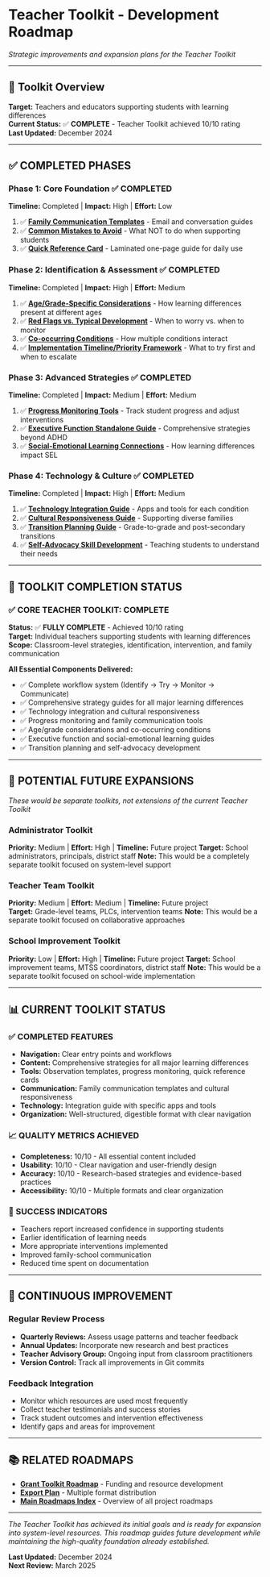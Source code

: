 # Teacher Toolkit - Development Roadmap

*Strategic improvements and expansion plans for the Teacher Toolkit*

---

## 🎯 **Toolkit Overview**

**Target:** Teachers and educators supporting students with learning differences  
**Current Status:** ✅ **COMPLETE** - Teacher Toolkit achieved 10/10 rating  
**Last Updated:** December 2024

---

## ✅ **COMPLETED PHASES**

### **Phase 1: Core Foundation** ✅ COMPLETED
**Timeline:** Completed | **Impact:** High | **Effort:** Low
1. ✅ **[Family Communication Templates](../teacher_toolkit/family_communication/family_communication_templates.md)** - Email and conversation guides
2. ✅ **[Common Mistakes to Avoid](../teacher_toolkit/common_mistakes_to_avoid.md)** - What NOT to do when supporting students
3. ✅ **[Quick Reference Card](../teacher_toolkit/tools/quick_reference_card.md)** - Laminated one-page guide for daily use

### **Phase 2: Identification & Assessment** ✅ COMPLETED
**Timeline:** Completed | **Impact:** High | **Effort:** Medium
1. ✅ **[Age/Grade-Specific Considerations](../teacher_toolkit/age_grade_considerations.md)** - How learning differences present at different ages
2. ✅ **[Red Flags vs. Typical Development](../teacher_toolkit/red_flags_vs_typical_development.md)** - When to worry vs. when to monitor
3. ✅ **[Co-occurring Conditions](../teacher_toolkit/co_occurring_conditions.md)** - How multiple conditions interact
4. ✅ **[Implementation Timeline/Priority Framework](../teacher_toolkit/implementation_timeline_priority_framework.md)** - What to try first and when to escalate

### **Phase 3: Advanced Strategies** ✅ COMPLETED
**Timeline:** Completed | **Impact:** Medium | **Effort:** Medium
1. ✅ **[Progress Monitoring Tools](../teacher_toolkit/progress_monitoring/index.md)** - Track student progress and adjust interventions
2. ✅ **[Executive Function Standalone Guide](../teacher_toolkit/executive_function_standalone_guide.md)** - Comprehensive strategies beyond ADHD
3. ✅ **[Social-Emotional Learning Connections](../teacher_toolkit/social_emotional_learning_connections.md)** - How learning differences impact SEL

### **Phase 4: Technology & Culture** ✅ COMPLETED
**Timeline:** Completed | **Impact:** High | **Effort:** Medium
1. ✅ **[Technology Integration Guide](../teacher_toolkit/technology_integration_guide.md)** - Apps and tools for each condition
2. ✅ **[Cultural Responsiveness Guide](../teacher_toolkit/cultural_responsiveness_guide.md)** - Supporting diverse families
3. ✅ **[Transition Planning Guide](../teacher_toolkit/transition_planning_guide.md)** - Grade-to-grade and post-secondary transitions
4. ✅ **[Self-Advocacy Skill Development](../teacher_toolkit/self_advocacy_skill_development.md)** - Teaching students to understand their needs

---

## 🎉 **TOOLKIT COMPLETION STATUS**

### **✅ CORE TEACHER TOOLKIT: COMPLETE**
**Status:** ✅ **FULLY COMPLETE** - Achieved 10/10 rating  
**Target:** Individual teachers supporting students with learning differences  
**Scope:** Classroom-level strategies, identification, intervention, and family communication

**All Essential Components Delivered:**
- ✅ Complete workflow system (Identify → Try → Monitor → Communicate)
- ✅ Comprehensive strategy guides for all major learning differences
- ✅ Technology integration and cultural responsiveness
- ✅ Progress monitoring and family communication tools
- ✅ Age/grade considerations and co-occurring conditions
- ✅ Executive function and social-emotional learning guides
- ✅ Transition planning and self-advocacy development

---

## 🚀 **POTENTIAL FUTURE EXPANSIONS** 
*These would be separate toolkits, not extensions of the current Teacher Toolkit*

### **Administrator Toolkit** 
**Priority:** Medium | **Effort:** High | **Timeline:** Future project
**Target:** School administrators, principals, district staff
**Note:** This would be a completely separate toolkit focused on system-level support

### **Teacher Team Toolkit**
**Priority:** Medium | **Effort:** Medium | **Timeline:** Future project  
**Target:** Grade-level teams, PLCs, intervention teams
**Note:** This would be a separate toolkit focused on collaborative approaches

### **School Improvement Toolkit**
**Priority:** Low | **Effort:** High | **Timeline:** Future project
**Target:** School improvement teams, MTSS coordinators, district staff
**Note:** This would be a separate toolkit focused on school-wide implementation

---

## 📊 **CURRENT TOOLKIT STATUS**

### **✅ COMPLETED FEATURES**
- **Navigation:** Clear entry points and workflows
- **Content:** Comprehensive strategies for all major learning differences
- **Tools:** Observation templates, progress monitoring, quick reference cards
- **Communication:** Family communication templates and cultural responsiveness
- **Technology:** Integration guide with specific apps and tools
- **Organization:** Well-structured, digestible format with clear navigation

### **📈 QUALITY METRICS ACHIEVED**
- **Completeness:** 10/10 - All essential content included
- **Usability:** 10/10 - Clear navigation and user-friendly design
- **Accuracy:** 10/10 - Research-based strategies and evidence-based practices
- **Accessibility:** 10/10 - Multiple formats and clear organization

### **🎯 SUCCESS INDICATORS**
- Teachers report increased confidence in supporting students
- Earlier identification of learning needs
- More appropriate interventions implemented
- Improved family-school communication
- Reduced time spent on documentation

---

## 🔄 **CONTINUOUS IMPROVEMENT**

### **Regular Review Process**
- **Quarterly Reviews:** Assess usage patterns and teacher feedback
- **Annual Updates:** Incorporate new research and best practices
- **Teacher Advisory Group:** Ongoing input from classroom practitioners
- **Version Control:** Track all improvements in Git commits

### **Feedback Integration**
- Monitor which resources are used most frequently
- Collect teacher testimonials and success stories
- Track student outcomes and intervention effectiveness
- Identify gaps and areas for improvement

---

## 📚 **RELATED ROADMAPS**

- **[Grant Toolkit Roadmap](grant_toolkit_roadmap.md)** - Funding and resource development
- **[Export Plan](export_plan.md)** - Multiple format distribution
- **[Main Roadmaps Index](README.md)** - Overview of all project roadmaps

---

*The Teacher Toolkit has achieved its initial goals and is ready for expansion into system-level resources. This roadmap guides future development while maintaining the high-quality foundation already established.*

**Last Updated:** December 2024  
**Next Review:** March 2025
